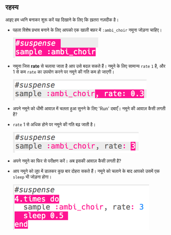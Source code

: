 ## रहस्य

आइए हम ध्वनि बनाकर शुरू करें यह दिखाने के लिए कि ख़तरा नज़दीक है।

+ पहला विशेष प्रभाव बनाने के लिए आपको एक खाली बफ़र में `:ambi_choir` नमूना जोड़ना चाहिए।
    
    ![स्क्रीनशॉट](images/effects-suspense-sample.png)

+ नमूना जिस **rate** से चलाया जाता है आप उसे बदल सकते हैं। नमूने के लिए सामान्य `rate` `1` है, और 1 से कम `rate` का उपयोग करने पर नमूने की गति कम हो जाएगी।
    
    ![स्क्रीनशॉट](images/effects-suspense-rate-low.png)

+ अपने नमूने को धीमी आवाज़ में चलता हुआ सुनने के लिए 'Run' दबाएँ। नमूने की आवाज़ कैसी लगती है?

+ `rate` 1 से अधिक होने पर नमूने की गति बढ़ जाती है।
    
    ![स्क्रीनशॉट](images/effects-suspense-rate-high.png)

+ अपने नमूने का फिर से परीक्षण करें। अब इसकी आवाज़ कैसी लगती है?

+ आप नमूने को लूप में डालकर कुछ बार दोहरा सकते हैं। नमूने को चलाने के बाद आपको उसमें एक `sleep` भी जोड़ना होगा।
    
    ![स्क्रीनशॉट](images/effects-suspense-repeat.png)